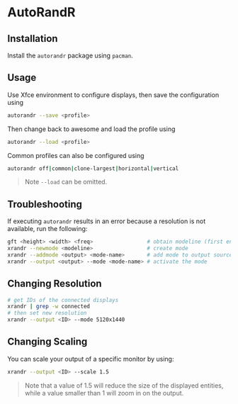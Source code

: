 # AutoRandR

## Installation

Install the `autorandr` package using `pacman`.


## Usage

Use Xfce environment to configure displays, then save the configuration using

```sh
autorandr --save <profile>
```

Then change back to awesome and load the profile using

```sh
autorandr --load <profile>
```

Common profiles can also be configured using

```sh
autorandr off|common|clone-largest|horizontal|vertical
```

> Note `--load` can be omitted.

## Troubleshooting

If executing `autorandr` results in an error because a resolution is not available, run the
following:

```sh
gft <height> <width> <freq>                 # obtain modeline (first entry is mode name)
xrandr --newmode <modeline>                 # create mode
xrandr --addmode <output> <mode-name>       # add mode to output source
xrandr --output <output> --mode <mode-name> # activate the mode
```

## Changing Resolution

```sh
# get IDs of the connected displays
xrandr | grep -w connected
# then set new resolution
xrandr --output <ID> --mode 5120x1440
```

## Changing Scaling

You can scale your output of a specific monitor by using:

```sh
xrandr --output <ID> --scale 1.5
```

> Note that a value of 1.5 will reduce the size of the displayed entities, while a value smaller
> than 1 will zoom in on the output.
